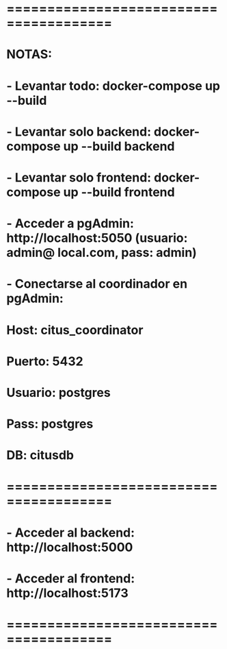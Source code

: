 # =======================================
# NOTAS:
# - Levantar todo: docker-compose up --build
# - Levantar solo backend: docker-compose up --build backend
# - Levantar solo frontend: docker-compose up --build frontend
# - Acceder a pgAdmin: http://localhost:5050 (usuario: admin@ local.com, pass: admin)
# - Conectarse al coordinador en pgAdmin:
#   Host: citus_coordinator
#   Puerto: 5432
#   Usuario: postgres
#   Pass: postgres
#   DB: citusdb
# =======================================
# - Acceder al backend: http://localhost:5000
# - Acceder al frontend: http://localhost:5173
# =======================================

